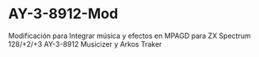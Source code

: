 # AY-3-8912-Mod
Modificación para Integrar música y efectos en MPAGD  para ZX Spectrum 128/+2/+3 AY-3-8912 Musicizer y Arkos Traker
